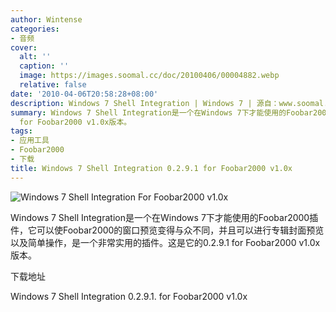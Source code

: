 ```yaml
---
author: Wintense
categories:
- 音频
cover:
  alt: ''
  caption: ''
  image: https://images.soomal.cc/doc/20100406/00004882.webp
  relative: false
date: '2010-04-06T20:58:28+08:00'
description: Windows 7 Shell Integration | Windows 7 | 源自：www.soomal.com | 版权：整理 |  平均/总评分：00.00/0
summary: Windows 7 Shell Integration是一个在Windows 7下才能使用的Foobar2000插件，它可以使Foobar2000的窗口预览变得与众不同，并且可以进行专辑封面预览以及简单操作，是一个非常实用的插件。这是它的0.2.9.1
  for Foobar2000 v1.0x版本。
tags:
- 应用工具
- Foobar2000
- 下载
title: Windows 7 Shell Integration 0.2.9.1 for Foobar2000 v1.0x
---
```


![Windows 7 Shell Integration For Foobar2000 v1.0x](https://images.soomal.cc/doc/20100406/00004882.webp)



Windows 7 Shell Integration是一个在Windows 7下才能使用的Foobar2000插件，它可以使Foobar2000的窗口预览变得与众不同，并且可以进行专辑封面预览以及简单操作，是一个非常实用的插件。这是它的0.2.9.1 for Foobar2000 v1.0x版本。



下载地址



Windows 7 Shell Integration 0.2.9.1. for Foobar2000 v1.0x
